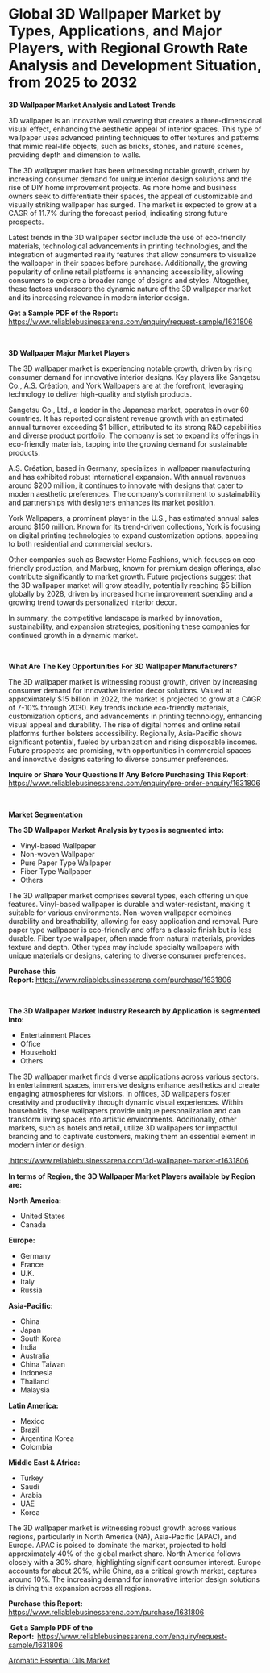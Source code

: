 <p><h1>Global 3D Wallpaper Market by Types, Applications, and Major Players, with Regional Growth Rate Analysis and Development Situation, from 2025 to 2032</h1></p><p><strong>3D Wallpaper Market Analysis and Latest Trends</strong></p>
<p><p>3D wallpaper is an innovative wall covering that creates a three-dimensional visual effect, enhancing the aesthetic appeal of interior spaces. This type of wallpaper uses advanced printing techniques to offer textures and patterns that mimic real-life objects, such as bricks, stones, and nature scenes, providing depth and dimension to walls.</p><p>The 3D wallpaper market has been witnessing notable growth, driven by increasing consumer demand for unique interior design solutions and the rise of DIY home improvement projects. As more home and business owners seek to differentiate their spaces, the appeal of customizable and visually striking wallpaper has surged. The market is expected to grow at a CAGR of 11.7% during the forecast period, indicating strong future prospects.</p><p>Latest trends in the 3D wallpaper sector include the use of eco-friendly materials, technological advancements in printing technologies, and the integration of augmented reality features that allow consumers to visualize the wallpaper in their spaces before purchase. Additionally, the growing popularity of online retail platforms is enhancing accessibility, allowing consumers to explore a broader range of designs and styles. Altogether, these factors underscore the dynamic nature of the 3D wallpaper market and its increasing relevance in modern interior design.</p></p>
<p><strong>Get a Sample PDF of the Report:&nbsp;</strong> <a href="https://www.reliablebusinessarena.com/enquiry/request-sample/1631806?utm_campaign=2336&utm_medium=2&utm_source=Github&utm_content=ia&utm_term=08022025&utm_id=3d-wallpaper">https://www.reliablebusinessarena.com/enquiry/request-sample/1631806</a></p>
<p>&nbsp;</p>
<p><strong>3D Wallpaper Major Market Players</strong></p>
<p><p>The 3D wallpaper market is experiencing notable growth, driven by rising consumer demand for innovative interior designs. Key players like Sangetsu Co., A.S. Création, and York Wallpapers are at the forefront, leveraging technology to deliver high-quality and stylish products. </p><p>Sangetsu Co., Ltd., a leader in the Japanese market, operates in over 60 countries. It has reported consistent revenue growth with an estimated annual turnover exceeding $1 billion, attributed to its strong R&D capabilities and diverse product portfolio. The company is set to expand its offerings in eco-friendly materials, tapping into the growing demand for sustainable products.</p><p>A.S. Création, based in Germany, specializes in wallpaper manufacturing and has exhibited robust international expansion. With annual revenues around $200 million, it continues to innovate with designs that cater to modern aesthetic preferences. The company’s commitment to sustainability and partnerships with designers enhances its market position.</p><p>York Wallpapers, a prominent player in the U.S., has estimated annual sales around $150 million. Known for its trend-driven collections, York is focusing on digital printing technologies to expand customization options, appealing to both residential and commercial sectors.</p><p>Other companies such as Brewster Home Fashions, which focuses on eco-friendly production, and Marburg, known for premium design offerings, also contribute significantly to market growth. Future projections suggest that the 3D wallpaper market will grow steadily, potentially reaching $5 billion globally by 2028, driven by increased home improvement spending and a growing trend towards personalized interior decor. </p><p>In summary, the competitive landscape is marked by innovation, sustainability, and expansion strategies, positioning these companies for continued growth in a dynamic market.</p></p>
<p>&nbsp;</p>
<p><strong>What Are The Key Opportunities For 3D Wallpaper Manufacturers?</strong></p>
<p><p>The 3D wallpaper market is witnessing robust growth, driven by increasing consumer demand for innovative interior decor solutions. Valued at approximately $15 billion in 2022, the market is projected to grow at a CAGR of 7-10% through 2030. Key trends include eco-friendly materials, customization options, and advancements in printing technology, enhancing visual appeal and durability. The rise of digital homes and online retail platforms further bolsters accessibility. Regionally, Asia-Pacific shows significant potential, fueled by urbanization and rising disposable incomes. Future prospects are promising, with opportunities in commercial spaces and innovative designs catering to diverse consumer preferences.</p></p>
<p><strong>Inquire or Share Your Questions If Any Before Purchasing This Report:</strong> <a href="https://www.reliablebusinessarena.com/enquiry/pre-order-enquiry/1631806?utm_campaign=2336&utm_medium=2&utm_source=Github&utm_content=ia&utm_term=08022025&utm_id=3d-wallpaper">https://www.reliablebusinessarena.com/enquiry/pre-order-enquiry/1631806</a></p>
<p>&nbsp;</p>
<p><strong>Market Segmentation</strong></p>
<p><strong>The 3D Wallpaper Market Analysis by types is segmented into:</strong></p>
<p><ul><li>Vinyl-based Wallpaper</li><li>Non-woven Wallpaper</li><li>Pure Paper Type Wallpaper</li><li>Fiber Type Wallpaper</li><li>Others</li></ul></p>
<p><p>The 3D wallpaper market comprises several types, each offering unique features. Vinyl-based wallpaper is durable and water-resistant, making it suitable for various environments. Non-woven wallpaper combines durability and breathability, allowing for easy application and removal. Pure paper type wallpaper is eco-friendly and offers a classic finish but is less durable. Fiber type wallpaper, often made from natural materials, provides texture and depth. Other types may include specialty wallpapers with unique materials or designs, catering to diverse consumer preferences.</p></p>
<p><strong>Purchase this Report:&nbsp;</strong><a href="https://www.reliablebusinessarena.com/purchase/1631806?utm_campaign=2336&utm_medium=2&utm_source=Github&utm_content=ia&utm_term=08022025&utm_id=3d-wallpaper">https://www.reliablebusinessarena.com/purchase/1631806</a></p>
<p>&nbsp;</p>
<p><strong>The 3D Wallpaper Market Industry Research by Application is segmented into:</strong></p>
<p><ul><li>Entertainment Places</li><li>Office</li><li>Household</li><li>Others</li></ul></p>
<p><p>The 3D wallpaper market finds diverse applications across various sectors. In entertainment spaces, immersive designs enhance aesthetics and create engaging atmospheres for visitors. In offices, 3D wallpapers foster creativity and productivity through dynamic visual experiences. Within households, these wallpapers provide unique personalization and can transform living spaces into artistic environments. Additionally, other markets, such as hotels and retail, utilize 3D wallpapers for impactful branding and to captivate customers, making them an essential element in modern interior design.</p></p>
<p><a href="https://www.reliablebusinessarena.com/3d-wallpaper-market-r1631806?utm_campaign=2336&utm_medium=2&utm_source=Github&utm_content=ia&utm_term=08022025&utm_id=3d-wallpaper">&nbsp;https://www.reliablebusinessarena.com/3d-wallpaper-market-r1631806</a></p>
<p><strong>In terms of Region, the 3D Wallpaper Market Players available by Region are:</strong></p>
<p>
    <p> <strong> North America: </strong>
        <ul>
            <li>United States</li>
            <li>Canada</li>
        </ul>
        </p> 
    <p> <strong> Europe: </strong>
        <ul>
            <li>Germany</li>
            <li>France</li>
            <li>U.K.</li>
            <li>Italy</li>
            <li>Russia</li>
        </ul>
        </p> 
    <p> <strong> Asia-Pacific: </strong>
        <ul>
            <li>China</li>
            <li>Japan</li>
            <li>South Korea</li>
            <li>India</li>
            <li>Australia</li>
            <li>China Taiwan</li>
            <li>Indonesia</li>
            <li>Thailand</li>
            <li>Malaysia</li>
        </ul>
        </p> 
    <p> <strong> Latin America: </strong>
        <ul>
            <li>Mexico</li>
            <li>Brazil</li>
            <li>Argentina Korea</li>
            <li>Colombia</li>
        </ul>
        </p> 
    <p> <strong> Middle East & Africa: </strong>
        <ul>
            <li>Turkey</li>
            <li>Saudi</li>
            <li>Arabia</li>
            <li>UAE</li>
            <li>Korea</li>
        </ul>
    </p>
    </p>
<p><p>The 3D wallpaper market is witnessing robust growth across various regions, particularly in North America (NA), Asia-Pacific (APAC), and Europe. APAC is poised to dominate the market, projected to hold approximately 40% of the global market share. North America follows closely with a 30% share, highlighting significant consumer interest. Europe accounts for about 20%, while China, as a critical growth market, captures around 10%. The increasing demand for innovative interior design solutions is driving this expansion across all regions.</p></p>
<p><strong>Purchase this Report: </strong><a href="https://www.reliablebusinessarena.com/purchase/1631806?utm_campaign=2336&utm_medium=2&utm_source=Github&utm_content=ia&utm_term=08022025&utm_id=3d-wallpaper">https://www.reliablebusinessarena.com/purchase/1631806</a></p>
<p>&nbsp;<strong>Get a Sample PDF of the Report:&nbsp;&nbsp;</strong><a href="https://www.reliablebusinessarena.com/enquiry/request-sample/1631806?utm_campaign=2336&utm_medium=2&utm_source=Github&utm_content=ia&utm_term=08022025&utm_id=3d-wallpaper">https://www.reliablebusinessarena.com/enquiry/request-sample/1631806</a></p>
<p><strong></strong></p>
<p><p><a href="https://github.com/yazminwollma30/Market-Research-Report-List-1/blob/main/aromatic-essential-oils-market.md?utm_campaign=2336&utm_medium=2&utm_source=Github&utm_content=ia&utm_term=08022025&utm_id=3d-wallpaper">Aromatic Essential Oils Market</a></p></p>